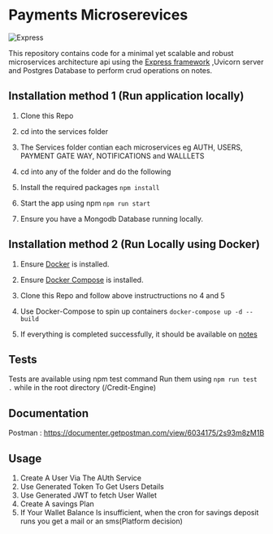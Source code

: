 ﻿# Payments Microserevices

![Express](https://img.shields.io/badge/express-js)

This repository contains code for a minimal yet scalable and robust microservices architecture api using the [Express framework](https://expressjs.com/) ,Uvicorn server and Postgres Database to perform crud operations on notes.

## Installation method 1 (Run application locally)

1. Clone this Repo 
2. cd into the services folder
3. The Services folder contian each microservices eg AUTH, USERS, PAYMENT GATE WAY, NOTIFICATIONS and WALLLETS
4. cd into any of the folder and do the following

5. Install the required packages
   `npm install`
6. Start the app using npm
   `npm run start`
7. Ensure you have a Mongodb Database running locally.
 

## Installation method 2 (Run Locally using Docker)

1. Ensure [Docker](https://docs.docker.com/install/) is installed.

2. Ensure [Docker Compose](https://docs.docker.com/compose/install/) is installed.

3. Clone this Repo and follow above instructructions no 4 and 5
4. Use Docker-Compose to spin up containers `docker-compose up -d --build`

5. If everything is completed successfully, it should be available on [notes](http://localhost:2100/)


## Tests

Tests are available using npm test command
Run them using `npm run test .` while in the root directory (/Credit-Engine)

## Documentation
Postman : https://documenter.getpostman.com/view/6034175/2s93m8zM1B

## Usage
1. Create A User Via The AUth Service
2. Use Generated Token To Get Users Details
3. Use Generated JWT to fetch User Wallet
4. Create A savings Plan
5. If Your Wallet Balance Is insufficient, when the cron for savings deposit runs you get a mail or an sms(Platform decision)

